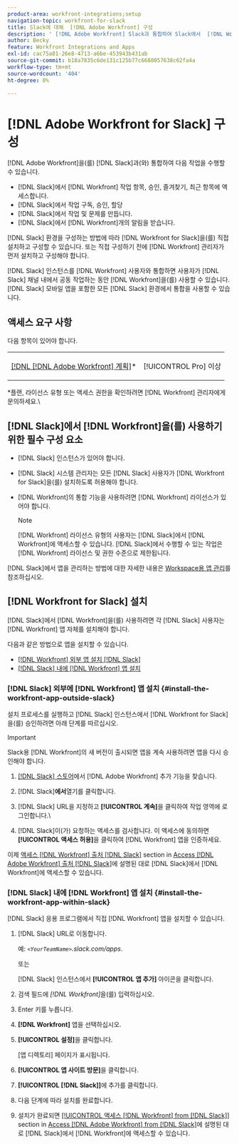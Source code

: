 ```yaml
---
product-area: workfront-integrations;setup
navigation-topic: workfront-for-slack
title: Slack에 대해  [!DNL Adobe Workfront] 구성
description: ' [!DNL Adobe Workfront] Slack과 통합하여 Slack에서  [!DNL Workfront] 작업 항목, 승인, 즐겨찾기, 최근 항목에 액세스하고 만들 수 있습니다.'
author: Becky
feature: Workfront Integrations and Apps
exl-id: cac75a81-26e8-4713-a6be-453943b431ab
source-git-commit: b18a7835c6de131c125b77c6688057638c62fa4a
workflow-type: tm+mt
source-wordcount: '404'
ht-degree: 0%

---
```


# [!DNL Adobe Workfront for Slack] 구성

[!DNL Adobe Workfront]을(를) [!DNL Slack]과(와) 통합하여 다음 작업을 수행할 수 있습니다.

* [!DNL Slack]에서 [!DNL Workfront] 작업 항목, 승인, 즐겨찾기, 최근 항목에 액세스합니다.
* [!DNL Slack]에서 작업 구독, 승인, 할당
* [!DNL Slack]에서 작업 및 문제를 만듭니다.
* [!DNL Slack]에서 [!DNL Workfront]개의 알림을 받습니다.

[!DNL Slack] 환경을 구성하는 방법에 따라 [!DNL Workfront for Slack]을(를) 직접 설치하고 구성할 수 있습니다. 또는 직접 구성하기 전에 [!DNL Workfront] 관리자가 먼저 설치하고 구성해야 합니다.

[!DNL Slack] 인스턴스를 [!DNL Workfront] 사용자와 통합하면 사용자가 [!DNL Slack] 채널 내에서 공동 작업하는 동안 [!DNL Workfront]을(를) 사용할 수 있습니다. [!DNL Slack] 모바일 앱을 포함한 모든 [!DNL Slack] 환경에서 통합을 사용할 수 있습니다.

## 액세스 요구 사항

다음 항목이 있어야 합니다.

<table style="table-layout:auto"> 
 <col> 
 </col> 
 <col> 
 </col> 
 <tbody> 
  <tr> 
   <td role="rowheader"><a href="https://business.adobe.com/products/workfront/pricing.html" target="_blank">[!DNL [!DNL Adobe Workfront] 계획]</a>*</td> 
   <td> <p>[!UICONTROL Pro] 이상</p> </td> 
  </tr> 
 </tbody> 
</table>

&#42;플랜, 라이선스 유형 또는 액세스 권한을 확인하려면 [!DNL Workfront] 관리자에게 문의하세요.\

## [!DNL Slack]에서 [!DNL Workfront]을(를) 사용하기 위한 필수 구성 요소

* [!DNL Slack] 인스턴스가 있어야 합니다.
* [!DNL Slack] 시스템 관리자는 모든 [!DNL Slack] 사용자가 [!DNL Workfront for Slack]을(를) 설치하도록 허용해야 합니다.
* [!DNL Workfront]의 통합 기능을 사용하려면 [!DNL Workfront] 라이선스가 있어야 합니다.

  >[!NOTE]
  >
  >[!DNL Workfront] 라이선스 유형의 사용자는 [!DNL Slack]에서 [!DNL Workfront]에 액세스할 수 있습니다. [!DNL Slack]에서 수행할 수 있는 작업은 [!DNL Workfront] 라이선스 및 권한 수준으로 제한됩니다.

[!DNL Slack]에서 앱을 관리하는 방법에 대한 자세한 내용은 [Workspace용 앱 관리](https://get.slack.help/hc/en-us/articles/222386767-Manage-apps-for-your-workspace)를 참조하십시오.

## [!DNL Workfront for Slack] 설치

[!DNL Slack]에서 [!DNL Workfront]을(를) 사용하려면 각 [!DNL Slack] 사용자는 [!DNL Workfront] 앱 자체를 설치해야 합니다.

다음과 같은 방법으로 앱을 설치할 수 있습니다.

* [&#x200B; [!DNL Workfront] 외부 앱 설치 [!DNL Slack]](#install-the-workfront-app-outside-slack-install-the-workfront-app-outside-slack)
* [&#x200B; [!DNL Slack] 내에  [!DNL Workfront] 앱 설치](#install-the-workfront-app-within-slack-install-the-workfront-app-within-slack)

### [!DNL Slack] 외부에 [!DNL Workfront] 앱 설치 {#install-the-workfront-app-outside-slack}

설치 프로세스를 실행하고 [!DNL Slack] 인스턴스에서 [!DNL Workfront for Slack]을(를) 승인하려면 아래 단계를 따르십시오.

>[!IMPORTANT]
>
>Slack용 [!DNL Workfront]의 새 버전이 출시되면 앱을 계속 사용하려면 앱을 다시 승인해야 합니다.

1. [[!DNL Slack] 스토어](https://workfront.slack.com/apps/A7CLAMVNW-adobe-workfront?tab=more_info)에서 [!DNL Adobe Workfront] 추가 기능을 찾습니다.

1. [!DNL Slack]&#x200B;**에서**&#x200B;열기를 클릭합니다.

1. [!DNL Slack] URL을 지정하고 **[!UICONTROL 계속]**&#x200B;을 클릭하여 작업 영역에 로그인합니다.\

1. [!DNL Slack]이(가) 요청하는 액세스를 검사합니다. 이 액세스에 동의하면 **[!UICONTROL 액세스 허용]**&#x200B;을 클릭하여 [!DNL Workfront] 앱을 인증하세요.

이제 [액세스 [!DNL Workfront] 출처 [!DNL Slack]](../../workfront-integrations-and-apps/using-workfront-with-slack/access-workfront-from-slack.md#viewing-all-available-commands) section in [Access [!DNL Adobe Workfront] 출처 [!DNL Slack]](../../workfront-integrations-and-apps/using-workfront-with-slack/access-workfront-from-slack.md)에 설명된 대로 [!DNL Slack]에서 [!DNL Workfront]에 액세스할 수 있습니다.

### [!DNL Slack] 내에 [!DNL Workfront] 앱 설치 {#install-the-workfront-app-within-slack}

[!DNL Slack] 응용 프로그램에서 직접 [!DNL Workfront] 앱을 설치할 수 있습니다.

1. [!DNL Slack] URL로 이동합니다.

   예: *`<YourTeamName>`.slack.com/apps*.

   또는

   [!DNL Slack] 인스턴스에서 **[!UICONTROL 앱 추가]** 아이콘을 클릭합니다.

1. 검색 필드에 *[!DNL Workfront]*&#x200B;을(를) 입력하십시오.
1. Enter 키를 누릅니다.
1. **[!DNL Workfront]** 앱을 선택하십시오.
1. **[!UICONTROL 설정]**&#x200B;을 클릭합니다.

   [앱 디렉토리] 페이지가 표시됩니다.

1. **[!UICONTROL 앱 사이트 방문]**&#x200B;을 클릭합니다.
1. **[!UICONTROL [!DNL Slack]]**&#x200B;에 추가를 클릭합니다.
1. 다음 단계에 따라 설치를 완료합니다.
1. 설치가 완료되면 [[!UICONTROL 액세스 [!DNL Workfront] from [!DNL Slack]]](../../workfront-integrations-and-apps/using-workfront-with-slack/access-workfront-from-slack.md#viewing-all-available-commands) section in [Access [!DNL Adobe Workfront] from [!DNL Slack]](../../workfront-integrations-and-apps/using-workfront-with-slack/access-workfront-from-slack.md)에 설명된 대로 [!DNL Slack]에서 [!DNL Workfront]에 액세스할 수 있습니다.
